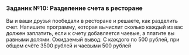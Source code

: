 ### Заданик №10: Разделение счета в ресторане

Вы и ваши друзья пообедали в ресторане и решаете, как разделить счет. Напишите программу, которая вычислит сколько каждый из вас должен заплатить, если к счету добавляется чаевые, а платите вы равными долями.
Ожидаемый вывод: С каждого по 500 рублей, при общем счёте 3500 рублей и чаевыми 500 рублей
